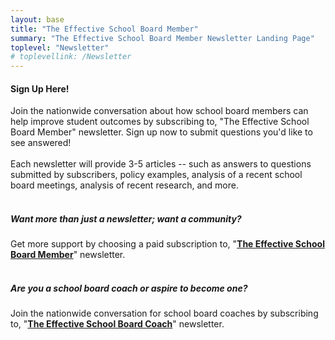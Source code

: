```yaml
---
layout: base
title: "The Effective School Board Member"
summary: "The Effective School Board Member Newsletter Landing Page"
toplevel: "Newsletter"
# toplevellink: /Newsletter
---
```


<h4>Sign Up Here!</h4>
Join the nationwide conversation about how school board members can help improve student outcomes by subscribing to, "The Effective School Board Member" newsletter. Sign up now to submit questions you'd like to see answered!
<br/><br/>
Each newsletter will provide 3-5 articles -- such as answers to questions submitted by subscribers, policy examples, analysis of a recent school board meetings, analysis of recent research, and more.
<script src="https://www1.effectiveschoolboards.com/forms/2148866901/embed.js"></script>
<br/><br/>


<h5>Want more than just a newsletter; want a community?</h5>
Get more support by choosing a paid subscription to, "<strong><a href="/board-member-newsletter/">The Effective School Board Member</a></strong>" newsletter.<br/><br/>


<h5>Are you a school board coach or aspire to become one?</h5>
Join the nationwide conversation for school board coaches by subscribing to, "<strong><a href="/coach-newsletter/">The Effective School Board Coach</a></strong>" newsletter.
